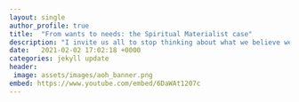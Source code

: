 ```yaml
---
layout: single
author_profile: true
title:  "From wants to needs: the Spiritual Materialist case"
description: "I invite us all to stop thinking about what we believe we want and instead begin to explore what we actually need."
date:   2021-02-02 17:02:18 +0000
categories: jekyll update
header: 
 image: assets/images/aoh_banner.png
embed: https://www.youtube.com/embed/6DaWAt1207c
---
```

